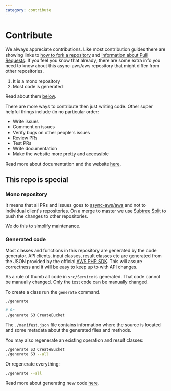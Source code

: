 ```yaml
---
category: contribute
---
```


# Contribute

We always appreciate contributions. Like most contribution guides there are showing
links to [how to fork a repository](https://help.github.com/en/github/getting-started-with-github/fork-a-repo)
and [information about Pull Requests](https://help.github.com/en/github/collaborating-with-issues-and-pull-requests/about-pull-requests).
If you feel you know that already, there are some extra info you need to know about
this async-aws/aws repository that might differ from other repositories.

1. It is a mono repository
1. Most code is generated

Read about them [below](#this-repo-is-special).

There are more ways to contribute then just writing code. Other super helpful things
include (in no particular order:

- Write issues
- Comment on issues
- Verify bugs on other people's issues
- Review PRs
- Test PRs
- Write documentation
- Make the website more pretty and accessible

Read more about documentation and the website [here](./here.md).

## This repo is special

### Mono repository

It means that all PRs and issues goes to [async-aws/aws](https://github.com/async-aws/aws)
and not to individual client's repositories. On a merge to master we use [Subtree Split](https://www.subtreesplit.com/)
to push the changes to other repositories.

We do this to simplify maintenance.

### Generated code

Most classes and functions in this repository are generated by the code generator.
API clients, input classes, result classes etc are generated from the JSON provided
by the official [AWS PHP SDK](https://github.com/aws/aws-sdk-php). This will assure
correctness and it will be easy to keep up to with API changes.

As a rule of thumb all code in `src/Service` is generated. That code cannot be manually
changed. Only the test code can be manually changed.

To create a class run the `generate` command.

```bash
./generate

# Or
./generate S3 CreateBucket
```

The `./manifest.json` file contains information where the source is located
and some metadata about the generated files and methods.

You may also regenerate an existing operation and result classes:

```bash
./generate S3 CreateBucket
./generate S3 --all
```

Or regenerate everything:

```bash
./generate --all
```

Read more about generating new code [here](./generate.md).

